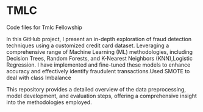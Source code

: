 # TMLC
Code files for Tmlc Fellowship


In this GitHub project, I present an in-depth exploration of fraud detection techniques using a customized credit card dataset. Leveraging a comprehensive range of Machine Learning (ML) methodologies, including Decision Trees, Random Forests, and K-Nearest Neighbors (KNN),Logistic Regression. I have implemented and fine-tuned these models to enhance accuracy and effectively identify fraudulent transactions.Used SMOTE to deal with class Imbalance

This repository provides a detailed overview of the data preprocessing, model development, and evaluation steps, offering a comprehensive insight into the methodologies employed.
